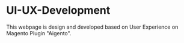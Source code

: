 # UI-UX-Development
This webpage is design and developed based on User Experience on Magento Plugin "Aigento".
